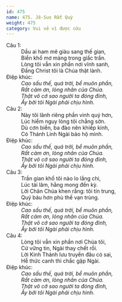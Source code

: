 ```yaml
---
id: 475
name: 475. Jê-Sus Rất Quý
weight: 475
category: Vui vẻ vì được cứu
---
```

<dl><dt>Câu 1:</dt><dd data-verse="1">Dầu ai ham mê giàu sang thế gian, <br/>Biển khổ mơ màng trong giấc trần. <br/>Lòng tôi vẫn xin phần nơi vĩnh sanh, <br/>Đấng Christ tôi là Chúa thật lành. </dd><dt>Điệp khúc:</dt><dd data-chorus="1"><em>Cao sấu thế, quá trời, bể muôn phần, <br/>Rất cảm ơn, lòng nhân của Chúa. <br/>Thật vô cớ sao người ta đóng đinh, <br/>Ấy bởi tôi Ngài phải chịu hình. </em></dd><dt>Câu 2:</dt><dd data-verse="2">Này tôi lãnh riêng phần vinh quý hơn, <br/>Lúc hiểm nguy lòng tôi chẳng sờn. <br/>Dù cơn biển, ba đào nên khiếp kinh, <br/>Có Thánh Linh Ngài bảo hộ mình. </dd><dt>Điệp khúc:</dt><dd data-chorus="1"><em>Cao sấu thế, quá trời, bể muôn phần, <br/>Rất cảm ơn, lòng nhân của Chúa. <br/>Thật vô cớ sao người ta đóng đinh, <br/>Ấy bởi tôi Ngài phải chịu hình. </em></dd><dt>Câu 3:</dt><dd data-verse="3">Trần gian khổ tôi nào lo lắng chi, <br/>Lúc tái lâm, hằng mong đến kỳ. <br/>Lời Chân Chúa khen rằng: tôi tín trung, <br/>Quý báu hơn phù thế vạn trùng. </dd><dt>Điệp khúc:</dt><dd data-chorus="1"><em>Cao sấu thế, quá trời, bể muôn phần, <br/>Rất cảm ơn, lòng nhân của Chúa. <br/>Thật vô cớ sao người ta đóng đinh, <br/>Ấy bởi tôi Ngài phải chịu hình. </em></dd><dt>Câu 4:</dt><dd data-verse="4">Lòng tôi vẫn xin phần nơi Chúa tôi, <br/>Cứ vững tin, Ngài thay chết rồi. <br/>Lời Kinh Thánh lưu truyền đâu có sai, <br/>Hễ thức canh thì chắc gặp Ngài. </dd><dt>Điệp khúc:</dt><dd data-chorus="1"><em>Cao sấu thế, quá trời, bể muôn phần, <br/>Rất cảm ơn, lòng nhân của Chúa. <br/>Thật vô cớ sao người ta đóng đinh, <br/>Ấy bởi tôi Ngài phải chịu hình. </em></dd></dl>

